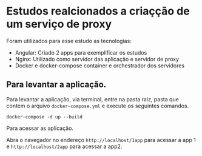 # Estudos realcionados a criaçção de um serviço de proxy

Foram utilizados para esse estudo as tecnologias:

- Angular: Criado 2 apps para exemplificar os estudos
- Nginx: Utilizado como servidor das aplicação e servidor de proxy
- Docker e docker-compose container e orchestrador dos servidores

## Para levantar a aplicação.

Para levantar a aplicação, via terminal, entre na pasta raiz, pasta que contem o arquivo ```docker-compose.yml``` e execute os seguintes comandos.

```
docker-compose -d up --build
```

Para acessar as aplicação.

Abra o navegador no endereço ```http://localhost/1app``` para acessar a app 1 e ```http://localhost/2app``` para acessar a app2.

